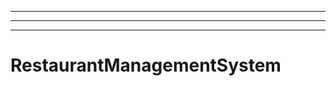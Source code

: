--------
----------------------------------------------------------------------------------------------------
----------------------------------------------------------------------------------------------------
# RestaurantManagementSystem
